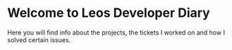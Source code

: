 # Welcome to Leos Developer Diary

Here you will find info about the projects, the tickets I worked on and how I solved certain issues.